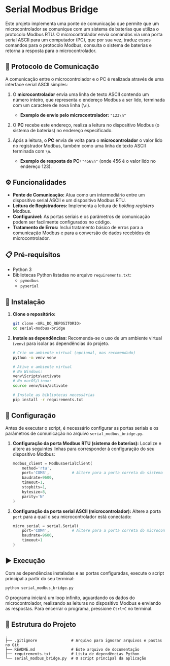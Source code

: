 # Serial Modbus Bridge

Este projeto implementa uma ponte de comunicação que permite que um microcontrolador se comunique com um sistema de baterias que utiliza o protocolo Modbus RTU. O microcontrolador envia comandos via uma porta serial ASCII para um computador (PC), que por sua vez, traduz esses comandos para o protocolo Modbus, consulta o sistema de baterias e retorna a resposta para o microcontrolador.

## 📡 Protocolo de Comunicação

A comunicação entre o microcontrolador e o PC é realizada através de uma interface serial ASCII simples:

1.  O **microcontrolador** envia uma linha de texto ASCII contendo um número inteiro, que representa o endereço Modbus a ser lido, terminada com um caractere de nova linha (`\n`).

      * **Exemplo de envio pelo microcontrolador:** `"123\n"`

2.  O **PC** recebe este endereço, realiza a leitura no dispositivo Modbus (o sistema de baterias) no endereço especificado.

3.  Após a leitura, o **PC** envia de volta para o **microcontrolador** o valor lido no registrador Modbus, também como uma linha de texto ASCII terminada com `\n`.

      * **Exemplo de resposta do PC:** `"456\n"` (onde 456 é o valor lido no endereço 123).

## ⚙️ Funcionalidades

  * **Ponte de Comunicação:** Atua como um intermediário entre um dispositivo serial ASCII e um dispositivo Modbus RTU.
  * **Leitura de Registradores:** Implementa a leitura de *holding registers* Modbus.
  * **Configurável:** As portas seriais e os parâmetros de comunicação podem ser facilmente configurados no código.
  * **Tratamento de Erros:** Inclui tratamento básico de erros para a comunicação Modbus e para a conversão de dados recebidos do microcontrolador.

## 📋 Pré-requisitos

  * Python 3
  * Bibliotecas Python listadas no arquivo `requirements.txt`:
      * `pymodbus`
      * `pyserial`

## 🚀 Instalação

1.  **Clone o repositório:**

    ```bash
    git clone <URL_DO_REPOSITORIO>
    cd serial-modbus-bridge
    ```

2.  **Instale as dependências:**
    Recomenda-se o uso de um ambiente virtual (`venv`) para isolar as dependências do projeto.

    ```bash
    # Crie um ambiente virtual (opcional, mas recomendado)
    python -m venv venv

    # Ative o ambiente virtual
    # No Windows:
    venv\Scripts\activate
    # No macOS/Linux:
    source venv/bin/activate

    # Instale as bibliotecas necessárias
    pip install -r requirements.txt
    ```

## 🔧 Configuração

Antes de executar o script, é necessário configurar as portas seriais e os parâmetros de comunicação no arquivo `serial_modbus_bridge.py`.

1.  **Configuração da porta Modbus RTU (sistema de baterias):**
    Localize e altere as seguintes linhas para corresponder à configuração do seu dispositivo Modbus:

    ```python
    modbus_client = ModbusSerialClient(
        method='rtu',
        port='COM3',          # Altere para a porta correta do sistema de baterias
        baudrate=9600,
        timeout=1,
        stopbits=1,
        bytesize=8,
        parity='N'
    )
    ```

2.  **Configuração da porta serial ASCII (microcontrolador):**
    Altere a porta `port` para a qual o seu microcontrolador está conectado:

    ```python
    micro_serial = serial.Serial(
        port='COM4',          # Altere para a porta correta do microcontrolador
        baudrate=9600,
        timeout=1
    )
    ```

## ▶️ Execução

Com as dependências instaladas e as portas configuradas, execute o script principal a partir do seu terminal:

```bash
python serial_modbus_bridge.py
```

O programa iniciará um loop infinito, aguardando os dados do microcontrolador, realizando as leituras no dispositivo Modbus e enviando as respostas. Para encerrar o programa, pressione `Ctrl+C` no terminal.

## 📁 Estrutura do Projeto

```
.
├── .gitignore               # Arquivo para ignorar arquivos e pastas no Git
├── README.md                # Este arquivo de documentação
├── requirements.txt         # Lista de dependências Python
└── serial_modbus_bridge.py  # O script principal da aplicação
```

